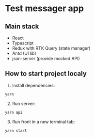 # Test messager app 

## Main stack
- React
- Typescript
- Redux with RTK Query (state manager)
- Antd (UI lib)
- json-server (provide mocked API)

## How to start project localy
1. Install dependencies:
```bash
yarn
```
2. Run server:
```bash
yarn api
```
3. Run front in a new terminal tab:
```bash
yarn start
```
